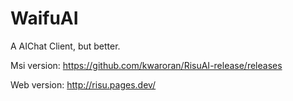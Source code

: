 # WaifuAI

A AIChat Client, but better.


Msi version: https://github.com/kwaroran/RisuAI-release/releases

Web version: http://risu.pages.dev/

